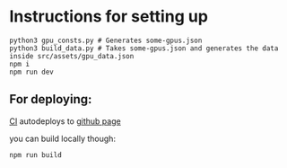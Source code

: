 # Instructions for setting up

```
python3 gpu_consts.py # Generates some-gpus.json
python3 build_data.py # Takes some-gpus.json and generates the data inside src/assets/gpu_data.json
npm i
npm run dev
```

## For deploying:

[CI](https://github.com/152334H/gpu-table/blob/main/.github/workflows/publish.yaml) autodeploys to [github page](https://152334h.github.io/gpu-table/)

you can build locally though:
```
npm run build
```
